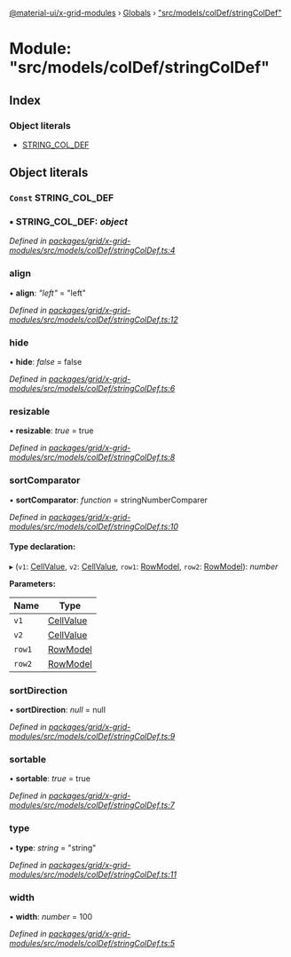 [@material-ui/x-grid-modules](../README.md) › [Globals](../globals.md) › ["src/models/colDef/stringColDef"](_src_models_coldef_stringcoldef_.md)

# Module: "src/models/colDef/stringColDef"

## Index

### Object literals

- [STRING_COL_DEF](_src_models_coldef_stringcoldef_.md#const-string_col_def)

## Object literals

### `Const` STRING_COL_DEF

### ▪ **STRING_COL_DEF**: _object_

_Defined in [packages/grid/x-grid-modules/src/models/colDef/stringColDef.ts:4](https://github.com/mui-org/material-ui-x/blob/a679779/packages/grid/x-grid-modules/src/models/colDef/stringColDef.ts#L4)_

### align

• **align**: _"left"_ = "left"

_Defined in [packages/grid/x-grid-modules/src/models/colDef/stringColDef.ts:12](https://github.com/mui-org/material-ui-x/blob/a679779/packages/grid/x-grid-modules/src/models/colDef/stringColDef.ts#L12)_

### hide

• **hide**: _false_ = false

_Defined in [packages/grid/x-grid-modules/src/models/colDef/stringColDef.ts:6](https://github.com/mui-org/material-ui-x/blob/a679779/packages/grid/x-grid-modules/src/models/colDef/stringColDef.ts#L6)_

### resizable

• **resizable**: _true_ = true

_Defined in [packages/grid/x-grid-modules/src/models/colDef/stringColDef.ts:8](https://github.com/mui-org/material-ui-x/blob/a679779/packages/grid/x-grid-modules/src/models/colDef/stringColDef.ts#L8)_

### sortComparator

• **sortComparator**: _function_ = stringNumberComparer

_Defined in [packages/grid/x-grid-modules/src/models/colDef/stringColDef.ts:10](https://github.com/mui-org/material-ui-x/blob/a679779/packages/grid/x-grid-modules/src/models/colDef/stringColDef.ts#L10)_

#### Type declaration:

▸ (`v1`: [CellValue](_src_models_rows_.md#cellvalue), `v2`: [CellValue](_src_models_rows_.md#cellvalue), `row1`: [RowModel](../interfaces/_src_models_rows_.rowmodel.md), `row2`: [RowModel](../interfaces/_src_models_rows_.rowmodel.md)): _number_

**Parameters:**

| Name   | Type                                                    |
| ------ | ------------------------------------------------------- |
| `v1`   | [CellValue](_src_models_rows_.md#cellvalue)             |
| `v2`   | [CellValue](_src_models_rows_.md#cellvalue)             |
| `row1` | [RowModel](../interfaces/_src_models_rows_.rowmodel.md) |
| `row2` | [RowModel](../interfaces/_src_models_rows_.rowmodel.md) |

### sortDirection

• **sortDirection**: _null_ = null

_Defined in [packages/grid/x-grid-modules/src/models/colDef/stringColDef.ts:9](https://github.com/mui-org/material-ui-x/blob/a679779/packages/grid/x-grid-modules/src/models/colDef/stringColDef.ts#L9)_

### sortable

• **sortable**: _true_ = true

_Defined in [packages/grid/x-grid-modules/src/models/colDef/stringColDef.ts:7](https://github.com/mui-org/material-ui-x/blob/a679779/packages/grid/x-grid-modules/src/models/colDef/stringColDef.ts#L7)_

### type

• **type**: _string_ = "string"

_Defined in [packages/grid/x-grid-modules/src/models/colDef/stringColDef.ts:11](https://github.com/mui-org/material-ui-x/blob/a679779/packages/grid/x-grid-modules/src/models/colDef/stringColDef.ts#L11)_

### width

• **width**: _number_ = 100

_Defined in [packages/grid/x-grid-modules/src/models/colDef/stringColDef.ts:5](https://github.com/mui-org/material-ui-x/blob/a679779/packages/grid/x-grid-modules/src/models/colDef/stringColDef.ts#L5)_
